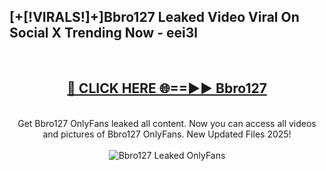 <h2>[+[!VIRALS!]+]Bbro127 Leaked Video Viral On Social X Trending Now - eei3l</h2>
<br>
<div align="center">
<h2><a href="https://libra.edu.pl?Bbro127" rel="nofollow">🔴 CLICK HERE 🌐==►► Bbro127</a></h2>
<br>
Get Bbro127 OnlyFans leaked all content. Now you can access all videos and pictures of Bbro127 OnlyFans. New Updated Files 2025!
<br>
<br>
<a href="https://libra.edu.pl?Bbro127" rel="nofollow" data-target="animated-image.originalLink"><img src="https://i.ibb.co.com/WyWwxjT/player-gif2.gif" alt="Bbro127 Leaked OnlyFans" style="max-width: 100%; display: inline-block;" data-target="animated-image.originalImage"></a>
</div>
<br>